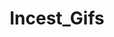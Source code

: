 ---
title: Incest_Gifs
crosslinks:
- livven
- theSourcer
- porninfifteenseconds
- DuplicatesBot
- samespecies
- holdthemoan
- IAmA
- nsfw_gif
- AryaFae
- whynotasource
- nsfw_gifs
- LittleCaprice
- porn
- SubredditDrama
- christmas
- meetpornstar
- shorthairchicks
- SourceLibrary
- SiriPornstar
- EmilyBloom
---